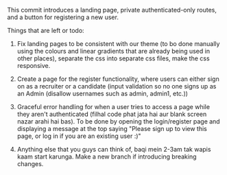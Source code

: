 This commit introduces a landing page, private authenticated-only routes, and a button for registering a new user.

Things that are left or todo:
1. Fix landing pages to be consistent with our theme (to bo done manually using the colours and linear gradients that are already being used in other places), separate the css into separate css files, make the css responsive.

2. Create a page for the register functionality, where users can either sign on as a recruiter or a candidate (input validation so no one signs up as an Admin (disallow usernames such as admin, admin1, etc.))

3. Graceful error handling for when a user tries to access a page while they aren't authenticated (filhal code phat jata hai aur blank screen nazar arahi hai bas). To be done by opening the login/register page and displaying a message at the top saying "Please sign up to view this page, or log in if you are an existing user :)"

4. Anything else that you guys can think of, baqi mein 2-3am tak wapis kaam start karunga. Make a new branch if introducing breaking changes.